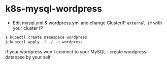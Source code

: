 # k8s-mysql-wordpress


- Edit mysql.yml & wordpress.yml and change ClusterIP `external IP` with your cluster IP

```bash
$ kubectl create namespace wordpress
$ kubectl apply -f ./ -n wordpress
```


If your wordpress won't connect to your MySQL : create wordpress database by your self
